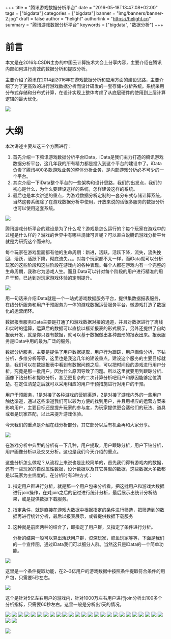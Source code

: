 +++
title = "腾讯游戏数据分析平台"
date = "2016-05-18T13:47:08+02:00"
tags = ["bigdata"]
categories = ["bigdata"]
banner = "img/banners/banner-2.jpg"
draft = false
author = "helight"
authorlink = "https://helight.cn"
summary = "腾讯游戏数据分析平台"
keywords = ["bigdata", "数据分析"]
+++

# 前言    

​    本文是在2016年CSDN主办的中国云计算技术大会上分享内容，主要介绍在腾讯内部如何进行高效的数据分析和提取分析。

​    主要介绍了腾讯在2014到2016年在游戏数据分析和应用方面的建设思路，主要介绍了为了更高效的进行游戏数据分析而设计研发的一套存储+分析系统。系统采用分布式存储和分布式计算，在设计实现上整体考虑了从底层硬件的使用到上层计算逻辑的最大优化。

![](201605/1.PNG)

# 大纲

   本次讲述主要从这三个方面进行：

1. 首先介绍一下腾讯游戏数据分析平台iData，iData是我们主力打造的腾讯游戏数据分析平台，这几年我的所有精力都是投入到这个平台的建设中了。iData负责了腾讯400多款游戏业务的整体分析业务，是内部游戏分析必不可少的一个平台。
2. 其次介绍一下iData整个平台的一些架构和设计思路，我们的出发点，我们的初心是什么，为什么要建设这样的系统，怎样建设这样的系统。
3. 最后也是本次讲述的重点，为游戏数据分析定制的一套分布式存储计算系统，当然这套系统除了在游戏数据分析中使用，开放来说的话很多服务的数据分析也可以使用这套系统。

![](201605/2.PNG)

​    腾讯游戏分析平台的建设是为了什么呢？游戏是怎么运行的？每个玩家在游戏中的过程是什么样的？游戏的世界中有哪些规律可言呢？可以直白说腾讯游戏分析平台就是为研究这个而来的。

​    每个玩家在游戏里面都有他的生命周期：新进，活跃，活跃下降，流失，流失挽回，活跃，活跃下降，彻底流失。。。对每个玩家都不太一样，而iData就可以分析玩家的这些阶段和这些阶段在游戏内的各种表现。每个人都在游戏内有一个完整的生命周期，我称它为游戏人生。而且iData可以针对每个阶段的用户进行精准的用户干预，已达到对玩家游戏体验的定制提升。

![](201605/3.PNG)

​    用一句话来介绍iData就是一个一站式游戏数据服务平台，提供集数据报表服务，在线分析服务和用户干预服务为一体的游戏数据运营服务平台，微游戏打造了数据化的运营闭环。

​    数据报表服务iData主要是打通了和游戏数据对接的通道，并且对数据进行了离线和实时的运算，运算后的数据可以直接以框架报表的形式展示，另外还提供了自助报表开发，就是你只要有数据，就可以基于数据做出各种图形的报表出来。报表服务是iData中用的最为广泛的服务。

​    数据分析服务，主要是提供了用户数据提取，用户行为跟踪，用户画像分析，下钻分析，多维分析等等，这里也是我这几年的建设重点。建设这个服务的主要目标就是，我们可以在数据报表中看到有数据问题之后，可以把时间段的游戏进行用户分析，究竟是那一批用户，因为什么原因导致了问题。所以这里就要用到跟踪分析、画像下钻分析和提取分析，甚至更复杂的二次计算分析吧用户和原因能够定位清楚。在定位清楚之后就可以采用相应的用户干预措施进行对用户的干预。

​    用户干预服务，1是对接了各种游戏的营销渠道，2是对接了游戏内外的一些用户触达渠道，通过这些渠道我们可以较为方便的找到用户，并且用相应的运营方案来影响用户，主要目标还是提升玩家的参与度，为玩家提供更合适他们的玩法、道具或者是玩家匹配，以此来提升游戏体验。

​    今天我们的重点是介绍在线分析部分，其它部分以后有机会再和大家分享。

![](201605/4.PNG)

​    在游戏分析中典型的分析有一下几种，用户提取，用户跟踪分析，用户下钻分析，用户画像分析以及交叉分析。这也是我们今天介绍的重点。

​    这些分析怎么做呢？从流程上来说也是比较简单的，首先我们得有游戏内的数据，还有一些玩家的自然属性数据，设计数据以及其它类型的数据，这些数据大多数都是以玩家为主纬度的。在分析时有3种方式：

1. 指定用户群进行分析，就是那一个用户包来分析看，把这批用户和游戏大数据进行join操作，在对join之后的记过进行统计分析，最后展示出统计分析结果，或是提供数据下载服务。

2. 指定条件，就是直接在游戏大数据中根据指定的条件进行筛选，把筛选到的数据再进行统计分析，最后以报表展示，或者提供数据下载服务

3. 这种就是前面两种的结合了，即指定了用户群，又指定了条件进行分析。

   分析的结果一般可以算出活跃用户群，资深玩家，鲸鱼玩家等等，下面是我们的一个宣传图，通过iData我们可以细分人群。当然这只是iData的一个简单功能。

![](201605/5.PNG)

这里是一个条件提取功能，在2~3亿用户的游戏数据中按照条件提取符合条件的用户包，只需要5秒左右。

![](201605/6.PNG)



这个是针对5亿左右用户的游戏内，针对1000万左右用户进行join分析出100多个分析指标，只需要60秒左右。这里一般是分析出1天的情况。

![](201605/7.PNG)
![](201605/8.PNG)
![](201605/9.PNG)
![](201605/10.PNG)
![](201605/11.PNG)
![](201605/12.PNG)
![](201605/13.PNG)
![](201605/14.PNG)
![](201605/15.PNG)
![](201605/16.PNG)
![](201605/17.PNG)
![](201605/18.PNG)
![](201605/19.PNG)
![](201605/20.PNG)
![](201605/21.PNG)
![](201605/22.PNG)
![](201605/23.PNG)
![](201605/24.PNG)
![](201605/25.PNG)
![](201605/26.PNG)
![](201605/27.PNG)
![](201605/28.PNG)
![](201605/29.PNG)
![](201605/30.PNG)
![](201605/31.PNG)
![](201605/32.PNG)
![](201605/33.PNG)

![](201605/35.PNG)